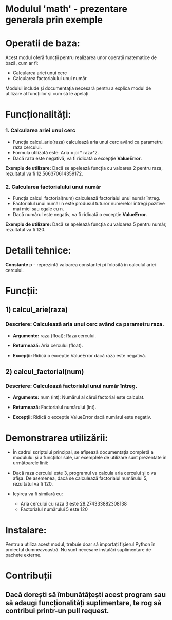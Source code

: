 # Modulul 'math' - prezentare generala prin exemple

# Operatii de baza:

Acest modul oferă funcții pentru realizarea unor operații matematice de bază, cum ar fi:

 * Calcularea ariei unui cerc
 * Calcularea factorialului unui număr

Modulul include și documentația necesară pentru a explica modul de utilizare al funcțiilor și cum să le apelați.

# Funcționalități:
 ### 1. Calcularea ariei unui cerc
* Funcția calcul_arie(raza) calculează aria unui cerc având ca parametru raza cercului. 
* Formula utilizată este: Aria = pi * raza^2.
* Dacă raza este negativă, va fi ridicată o excepție **ValueError**.

 __Exemplu de utilizare:__
Dacă se apelează funcția cu valoarea 2 pentru raza, rezultatul va fi 12.566370614359172.

  ### 2. Calcularea factorialului unui număr
* Funcția calcul_factorial(num) calculează factorialul unui număr întreg.
* Factorialul unui număr n este produsul tuturor numerelor întregi pozitive mai mici sau egale cu n.
* Dacă numărul este negativ, va fi ridicată o excepție **ValueError**.

__Exemplu de utilizare:__
Dacă se apelează funcția cu valoarea 5 pentru număr, rezultatul va fi 120.

# Detalii tehnice:
__Constante__
p - reprezintă valoarea constantei pi folosită în calculul ariei cercului.

# __Funcții__:
## 1) calcul_arie(raza)

### Descriere: Calculează aria unui cerc având ca parametru raza.
* __Argumente:__
raza (float): Raza cercului.

* __Returnează:__
Aria cercului (float).

* __Excepții:__
Ridică o excepție ValueError dacă raza este negativă.
## 2) calcul_factorial(num)

### Descriere: Calculează factorialul unui număr întreg.
* __Argumente:__
num (int): Numărul al cărui factorial este calculat.

* __Returnează:__
Factorialul numărului (int).

* __Excepții:__
Ridică o excepție ValueError dacă numărul este negativ.

# Demonstrarea utilizării:
* În cadrul scriptului principal, se afișează documentația completă a modulului și a funcțiilor sale, iar exemplele de utilizare sunt prezentate în următoarele linii:

* Dacă raza cercului este 3, programul va calcula aria cercului și o va afișa. De asemenea, dacă se calculează factorialul numărului 5, rezultatul va fi 120.

* Ieșirea va fi similară cu:
  *  Aria cercului cu raza 3 este 28.274333882308138
  *  Factorialul numărului 5 este 120

# Instalare:
Pentru a utiliza acest modul, trebuie doar să importați fișierul Python în proiectul dumneavoastră. Nu sunt necesare instalări suplimentare de pachete externe.

# Contribuții
## Dacă dorești să îmbunătățești acest program sau să adaugi funcționalități suplimentare, te rog să contribui printr-un pull request.
